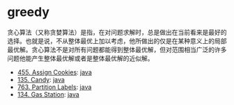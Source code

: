 # greedy

贪心算法（又称贪婪算法）是指，在对问题求解时，总是做出在当前看来是最好的选择。也就是说，不从整体最优上加以考虑，他所做出的仅是在某种意义上的局部最优解。贪心算法不是对所有问题都能得到整体最优解，但对范围相当广泛的许多问题他能产生整体最优解或者是整体最优解的近似解。

- [455. Assign Cookies](https://leetcode.com/problems/assign-cookies/):
  [java](/solution_java/0455_Assign_Cookies.java)
- [135. Candy](https://leetcode.com/problems/candy/):
  [java](/solution_java/0135_Candy.java)
- [763. Partition Labels](https://leetcode.com/problems/partition-labels/):
  [java](/solution_java/0763_Partition_Labels.java)
- [134. Gas Station](https://leetcode.com/problems/gas-station/):
  [java](/solution_java/0134_Gas_Station.java)
